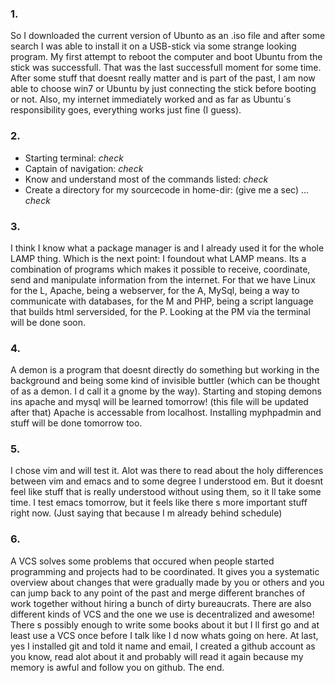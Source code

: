 ### **1.** 
So I downloaded the current version of Ubunto as an .iso file and after some search I was able to install it on a USB-stick via some strange looking program. My first attempt to reboot the computer and boot Ubuntu from the stick was successfull. That was the last successfull moment for some time. After some stuff that doesnt really matter and is part of the past, I am now able to choose win7 or Ubuntu by just connecting the stick before booting or not. 
Also, my internet immediately worked and as far as Ubuntu´s responsibility goes, everything works just fine (I guess).

### **2.** 
* Starting terminal: *check*
* Captain of navigation: *check*
* Know and understand most of the commands listed: *check*
* Create a directory for my sourcecode in home-dir: (give me a sec) ... *check*

### **3.** 
I think I know what a package manager is and I already used it for the whole LAMP thing. Which is the next point: I foundout what LAMP means. Its a combination of programs which makes it possible to receive, coordinate, send and manipulate information from the internet. For that we have Linux for the L, Apache, being a webserver, for the A, MySql, being a way to communicate with databases, for the M and PHP, being a script language that builds html serversided, for the P.
Looking at the PM via the terminal will be done soon.

### **4.** 
A demon is a program that doesnt directly do something but working in the background and being some kind of invisible buttler (which can be thought of as a demon. I d call it a gnome by the way).
Starting and stoping demons ins apache and mysql will be learned tomorrow! (this file will be updated after that)
Apache is accessable from localhost.
Installing myphpadmin and stuff will be done tomorrow too.

### **5.**
I chose vim and will test it. Alot was there to read about the holy differences between vim and emacs and to some degree I understood em. But it doesnt feel like stuff that is really understood without using them, so it ll take some time.
I test emacs tomorrow, but it feels like there s more important stuff right now. (Just saying that because I m already behind schedule)

### **6.**
A VCS solves some problems that occured when people started programming and projects had to be coordinated. It gives you a systematic overview about changes that were gradually made by you or others and you can jump back to any point of the past and merge different branches of work together without hiring a bunch of dirty bureaucrats.
There are also different kinds of VCS and the one we use is decentralized and awesome!
There s possibly enough to write some books about it but I ll first go and at least use a VCS once before I talk like I d now whats going on here.
At last, yes I installed git and told it name and email, I created a github account as you know, read alot about it and probably will read it again because my memory is awful and follow you on github.
The end.
